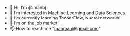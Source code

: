 - 👋 Hi, I’m @imanbj
- 👀 I’m interested in Machine Learning and Data Sciences
- 🌱 I’m currently learning TensorFlow, Nueral networks!
- 💞️ I’m on the job market!
- 📫 How to reach me "ibahmani@gmail.com"

<!---
imanbj/imanbj is a ✨ special ✨ repository because its `README.md` (this file) appears on your GitHub profile.
You can click the Preview link to take a look at your changes.
--->
